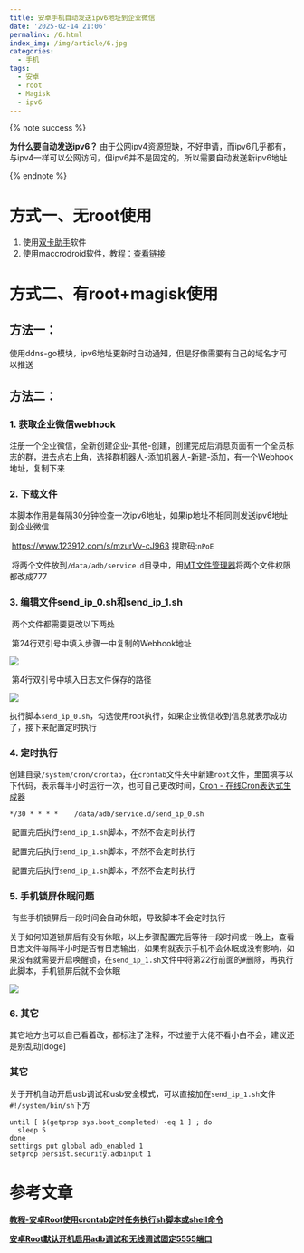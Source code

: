 ```yaml
---
title: 安卓手机自动发送ipv6地址到企业微信
date: '2025-02-14 21:06'
permalink: /6.html
index_img: /img/article/6.jpg
categories:
  - 手机
tags:
  - 安卓
  - root
  - Magisk
  - ipv6
---
```




{% note success %}

**为什么要自动发送ipv6？**
	由于公网ipv4资源短缺，不好申请，而ipv6几乎都有，与ipv4一样可以公网访问，但ipv6并不是固定的，所以需要自动发送新ipv6地址

{% endnote %}







# 方式一、无root使用

1. 使用[双卡助手](https://www.coolapk.com/apk/com.cozylife.smshelper)软件
2. 使用maccrodroid软件，教程：[查看链接](https://www.coolapk.com/feed/47952314?shareKey=M2UzYTE2ODU2OWY4NjdkMGRjODA~&shareUid=3557589&shareFrom=com.coolapk.market_15.0.3)





# 方式二、有root+magisk使用



## **方法一：**

​	使用ddns-go模块，ipv6地址更新时自动通知，但是好像需要有自己的域名才可以推送



## **方法二：**

### 1. 获取企业微信webhook

​	注册一个企业微信，全新创建企业-其他-创建，创建完成后消息页面有一个全员标志的群，进去点右上角，选择群机器人-添加机器人-新建-添加，有一个Webhook地址，复制下来



### **2. 下载文件**

​	本脚本作用是每隔30分钟检查一次ipv6地址，如果ip地址不相同则发送ipv6地址到企业微信

​	https://www.123912.com/s/mzurVv-cJ963 提取码:`nPoE`

​	将两个文件放到`/data/adb/service.d`目录中，用[MT文件管理器](https://mt2.cn/)将两个文件权限都改成777



### **3. 编辑文件send_ip_0.sh和send_ip_1.sh**

​	两个文件都需要更改以下两处

​	第24行双引号中填入步骤一中复制的Webhook地址

![](https://img.w6wg.cn/Screenshot_2025-02-14-22-01-34-464_bin.mt.plus.canary.png)

​	第4行双引号中填入日志文件保存的路径

![](https://img.w6wg.cn/Screenshot_2025-02-14-22-06-07-247_bin.mt.plus.canary.png)

执行脚本`send_ip_0.sh`，勾选使用root执行，如果企业微信收到信息就表示成功了，接下来配置定时执行



### **4. 定时执行**

​	创建目录`/system/cron/crontab`，在`crontab`文件夹中新建`root`文件，里面填写以下代码，表示每半小时运行一次，也可自己更改时间，[Cron - 在线Cron表达式生成器](https://cron.ciding.cc/)


	*/30 * * * *	/data/adb/service.d/send_ip_0.sh

​	配置完后执行`send_ip_1.sh`脚本，不然不会定时执行

​	配置完后执行`send_ip_1.sh`脚本，不然不会定时执行

​	配置完后执行`send_ip_1.sh`脚本，不然不会定时执行

### **5. 手机锁屏休眠问题**

​	有些手机锁屏后一段时间会自动休眠，导致脚本不会定时执行	

​	关于如何知道锁屏后有没有休眠，以上步骤配置完后等待一段时间或一晚上，查看日志文件每隔半小时是否有日志输出，如果有就表示手机不会休眠或没有影响，如果没有就需要开启唤醒锁，在`send_ip_1.sh`文件中将第22行前面的`#`删除，再执行此脚本，手机锁屏后就不会休眠

![](https://img.w6wg.cn/Screenshot_2025-02-14-22-11-35-453_bin.mt.plus.canary.png)



### **6. 其它**

​	其它地方也可以自己看着改，都标注了注释，不过鉴于大佬不看小白不会，建议还是别乱动[doge]



### **其它**

​	关于开机自动开启usb调试和usb安全模式，可以直接加在`send_ip_1.sh`文件`#!/system/bin/sh`下方


	until [ $(getprop sys.boot_completed) -eq 1 ] ; do
	  sleep 5
	done
	settings put global adb_enabled 1
	setprop persist.security.adbinput 1



# 参考文章



[**教程-安卓Root使用crontab定时任务执行sh脚本或shell命令**](https://www.coolapk.com/feed/42982745?shareKey=Zjg2Mjk5NzJiYTc2NjdhZjVmYjE~&shareUid=3557589&shareFrom=com.coolapk.market_15.0.3)

[**安卓Root默认开机启用adb调试和无线调试固定5555端口**](https://www.coolapk.com/feed/42956384?shareKey=NmM2YjczNDAwOTRhNjdhZjYwZWE~&shareUid=3557589&shareFrom=com.coolapk.market_15.0.3)

